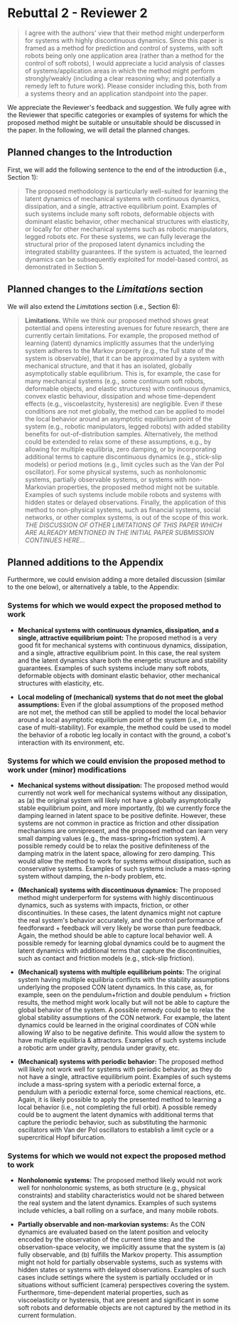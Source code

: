 # Rebuttal 2 - Reviewer 2

> I agree with the authors' view that their method might underperform for systems with highly discontinuous dynamics. Since this paper is framed as a method for prediction and control of systems, with soft robots being only one application area (rather than a method for the control of soft robots), I would appreciate a lucid analysis of classes of systems/application areas in which the method might perform strongly/weakly (including a clear reasoning why; and potentially a remedy left to future work). Please consider including this, both from a systems theory and an application standpoint into the paper.

We appreciate the Reviewer's feedback and suggestion. We fully agree with the Reviewer that specific categories or examples of systems for which the proposed method might be suitable or unsuitable should be discussed in the paper. In the following, we will detail the planned changes.

## Planned changes to the Introduction

First, we will add the following sentence to the end of the introduction (i.e., Section 1):

> The proposed methodology is particularly well-suited for learning the latent dynamics of mechanical systems with continuous dynamics, dissipation, and a single, attractive equilibrium point. Examples of such systems include many soft robots, deformable objects with dominant elastic behavior, other mechanical structures with elasticity, or locally for other mechanical systems such as robotic manipulators, legged robots etc. For these systems, we can fully leverage the structural prior of the proposed latent dynamics including the integrated stability guarantees. If the system is actuated, the learned dynamics can be subsequently exploited for model-based control, as demonstrated in Section 5.

## Planned changes to the _Limitations_ section

We will also extend the _Limitations_ section (i.e., Section 6):

> **Limitations.** While we think our proposed method shows great potential and opens interesting avenues for future research, there are currently certain limitations. For example, the proposed method of learning (latent) dynamics implicitly assumes that the underlying system adheres to the Markov property (e.g., the full state of the system is observable), that it can be approximated by a system with mechanical structure, and that it has an isolated, globally asymptotically stable equilibrium. This is, for example, the case for many mechanical systems (e.g., some continuum soft robots, deformable objects, and elastic structures) with continuous dynamics, convex elastic behaviour, dissipation and whose time-dependent effects (e.g., viscoelastcity, hysteresis) are negligible. Even if these conditions are not met globally, the method can be applied to model the local behavior around an asymptotic equilibrium point of the system (e.g., robotic manipulators, legged robots) with added stability benefits for out-of-distribution samples. Alternatively, the method could be extended to relax some of these assumptions, e.g., by allowing for multiple equilibria, zero damping, or by incorporating additional terms to capture discontinuous dynamics (e.g., stick-slip models) or period motions (e.g., limit cycles such as the Van der Pol oscillator). For some physical systems, such as nonholonomic systems, partially observable systems, or systems with non-Markovian properties, the proposed method might not be suitable. Examples of such systems include mobile robots and systems with hidden states or delayed observations. Finally, the application of this method to non-physical systems, such as financial systems, social networks, or other complex systems, is out of the scope of this work. _THE DISCUSSION OF OTHER LIMITATIONS OF THIS PAPER WHICH ARE ALREADY MENTIONED IN THE INITIAL PAPER SUBMISSION CONTINUES HERE..._

## Planned additions to the Appendix

Furthermore, we could envision adding a more detailed discussion (similar to the one below), or alternatively a table, to the Appendix:

### Systems for which we would expect the proposed method to work

- **Mechanical systems with continuous dynamics, dissipation, and a single, attractive equilibrium point:** The proposed method is a very good fit for mechanical systems with continuous dynamics, dissipation, and a single, attractive equilibrium point. In this case, the real system and the latent dynamics share both the energetic structure and stability guarantees. Examples of such systems include many soft robots, deformable objects with dominant elastic behavior, other mechanical structures with elasticity, etc.

- **Local modeling of (mechanical) systems that do not meet the global assumptions:** Even if the global assumptions of the proposed method are not met, the method can still be applied to model the local behavior around a local asymptotic equilibrium point of the system (i.e., in the case of multi-stability). For example, the method could be used to model the behavior of a robotic leg locally in contact with the ground, a cobot's interaction with its environment, etc.

### Systems for which we could envision the proposed method to work under (minor) modifications

- **Mechanical systems without dissipation:** The proposed method would currently not work well for mechanical systems without any dissipation, as (a) the original system will likely not have a globally asymptotically stable equilibrium point, and more importantly, (b) we currently force the damping learned in latent space to be positive definite. However, these systems are not common in practice as friction and other dissipation mechanisms are omnipresent, and the proposed method can learn very small damping values (e.g., the mass-spring+friction system).
A possible remedy could be to relax the positive definiteness of the damping matrix in the latent space, allowing for zero damping. This would allow the method to work for systems without dissipation, such as conservative systems. Examples of such systems include a mass-spring system without damping, the n-body problem, etc.

- **(Mechanical) systems with discontinuous dynamics:** The proposed method might underperform for systems with highly discontinuous dynamics, such as systems with impacts, friction, or other discontinuities. In these cases, the latent dynamics might not capture the real system's behavior accurately, and the control performance of feedforward + feedback will very likely be worse than pure feedback. Again, the method should be able to capture local behavior well. A possible remedy for learning global dynamics could be to augment the latent dynamics with additional terms that capture the discontinuities, such as contact and friction models (e.g., stick-slip friction).

- **(Mechanical) systems with multiple equilibrium points:** The original system having multiple equilibria conflicts with the stability assumptions underlying the proposed CON latent dynamics. In this case, as, for example, seen on the pendulum+friction and double pendulum + friction results, the method might work locally but will not be able to capture the global behavior of the system. A possible remedy could be to relax the global stability assumptions of the CON network. For example, the latent dynamics could be learned in the original coordinates of CON while allowing $W$ also to be negative definite. This would allow the system to have multiple equilibria & attractors. Examples of such systems include a robotic arm under gravity, pendula under gravity, etc.

- **(Mechanical) systems with periodic behavior:** The proposed method will likely not work well for systems with periodic behavior, as they do not have a single, attractive equilibrium point. Examples of such systems include a mass-spring system with a periodic external force, a pendulum with a periodic external force, some chemical reactions, etc. Again, it is likely possible to apply the presented method to learning a local behavior (i.e., not completing the full orbit). A possible remedy could be to augment the latent dynamics with additional terms that capture the periodic behavior, such as substituting the harmonic oscillators with Van der Pol oscillators to establish a limit cycle or a supercritical Hopf bifurcation.

### Systems for which we would not expect the proposed method to work

- **Nonholonomic systems:** The proposed method likely would not work well for nonholonomic systems, as both structure (e.g., physical constraints) and stability characteristics would not be shared between the real system and the latent dynamics. Examples of such systems include vehicles, a ball rolling on a surface, and many mobile robots.

- **Partially observable and non-markovian systems:** As the CON dynamics are evaluated based on the latent position and velocity encoded by the observation of the current time step and the observation-space velocity, we implicitly assume that the system is (a) fully observable, and (b) fulfills the Markov property. This assumption might not hold for partially observable systems, such as systems with hidden states or systems with delayed observations. Examples of such cases include settings where the system is partially occluded or in situations without sufficient (camera) perspectives covering the system. Furthermore, time-dependent material properties, such as viscoelasticity or hysteresis, that are present and significant in some soft robots and deformable objects are not captured by the method in its current formulation.